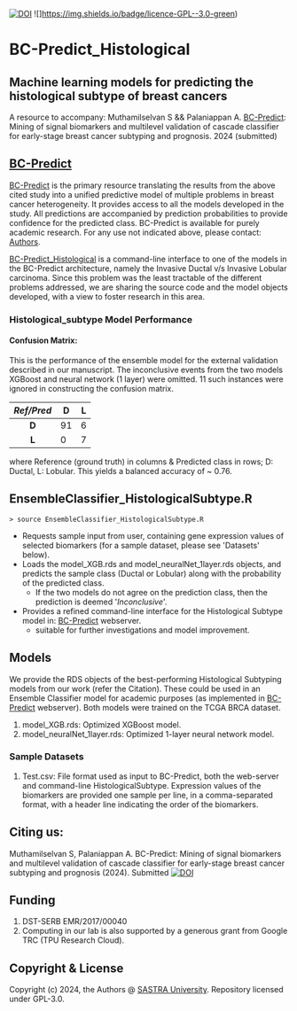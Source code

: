 [![DOI](https://zenodo.org/badge/762600906.svg)](https://zenodo.org/doi/10.5281/zenodo.10817854)
![]https://img.shields.io/badge/licence-GPL--3.0-green)
# BC-Predict_Histological
## Machine learning models for predicting the histological subtype of breast cancers
A resource to accompany:
Muthamilselvan S && Palaniappan A. [BC-Predict](https://apalania.shinyapps.io/BC-Predict): Mining of signal biomarkers and multilevel validation of cascade classifier for early-stage breast cancer subtyping and prognosis. 2024 (submitted) 

## [BC-Predict](https://apalania.shinyapps.io/BC-Predict)
[BC-Predict](https://apalania.shinyapps.io/BC-Predict) is the primary resource translating the results from the above cited study into a unified predictive model of multiple problems in breast cancer heterogeneity. It provides access to all the models developed in the study. All predictions are accompanied by prediction probabilities to provide confidence for the predicted class. BC-Predict is available for purely academic research.  For any use not indicated above, please contact: [Authors](mailto:apalania@scbt.sastra.edu).

[BC-Predict_Histological](https://github.com/apalania/BC-Predict_Histological) is a command-line interface to one of the models in the BC-Predict architecture, namely the Invasive Ductal v/s Invasive Lobular carcinoma. Since this problem was the least tractable of the different problems addressed, we are sharing the source code and the model objects developed, with a view to foster research in this area.   

### Histological_subtype Model Performance
#### Confusion Matrix:
This is the performance of the ensemble model  for the external validation described in our manuscript. The inconclusive events from the two models XGBoost and neural network (1 layer) were omitted. 11 such instances were ignored in constructing the confusion matrix.

| *Ref/Pred* |D |L  |
|:---:|---|---|
| __D__ |91  |6  |
| __L__ | 0 |7 |

where Reference (ground truth) in columns & Predicted class in rows; D: Ductal, L: Lobular. This yields a balanced accuracy of ~ 0.76. 

EnsembleClassifier_HistologicalSubtype.R
-----------

    > source EnsembleClassifier_HistologicalSubtype.R
    
* Requests sample input from user, containing gene expression values of selected biomarkers (for a sample dataset, please see 'Datasets' below).
* Loads the model_XGB.rds and model_neuralNet_1layer.rds objects, and predicts the sample class (Ductal or Lobular) along with the probability of the predicted class. 
	- If the two models do not agree on the prediction class, then the prediction is deemed '_Inconclusive_'. 
* Provides a refined command-line interface for the Histological Subtype model in: [BC-Predict](https://apalania.shinyapps.io/BC-Predict) webserver.
	* suitable for further investigations and model improvement.
	  
Models
-----
We provide the RDS objects of the best-performing Histological Subtyping models from our work (refer the Citation). These could be used in an Ensemble Classifier model for academic purposes (as implemented in [BC-Predict](https://apalania.shinyapps.io/BC-Predict) webserver). Both models were trained on the TCGA BRCA dataset. 

1. model_XGB.rds: Optimized XGBoost model.   
2. model_neuralNet_1layer.rds: Optimized 1-layer neural network model. 

### Sample Datasets

    
1. Test.csv: File format used as input to BC-Predict, both the web-server and command-line HistologicalSubtype. Expression values of the biomarkers are provided one sample per line, in a comma-separated format, with a header line indicating the order of the biomarkers.

## Citing us:
Muthamilselvan S, Palaniappan A. BC-Predict: Mining of signal biomarkers and multilevel validation of cascade classifier for early-stage breast cancer subtyping and prognosis (2024). Submitted [![DOI](https://zenodo.org/badge/762600906.svg)](https://zenodo.org/doi/10.5281/zenodo.10817854)
## Funding
1. DST-SERB EMR/2017/00040
2. Computing in our lab is also supported by a generous grant from Google TRC (TPU Research Cloud).
## Copyright & License
Copyright (c) 2024, the Authors @ [SASTRA University](https://www.sastra.edu). Repository licensed under GPL-3.0.  
